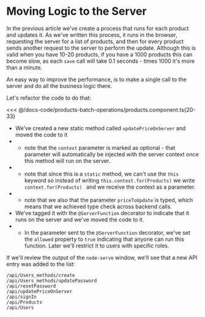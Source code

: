 # Moving Logic to the Server

In the previous article we've create a process that runs for each product and updates it. 
As we've written this process, it runs in the browser, requesting the server for a list of products, and then for every product sends another request to the server to perform the update.
Although this is valid when you have 10-20 products, if you have a 1000 products this can become slow, as each `save` call will take 0.1 seconds - times 1000 it's more than a minute.

An easy way to improve the performance, is to make a single call to the server and do all the business logic there.

Let's refactor the code to do that:

<<< @/docs-code/products-batch-operations/products.component.ts{20-33} 

* We've created a new static method called `updatePriceOnServer` and moved the code to it
* * note that the `context` parameter is marked as optional - that parameter will automatically be injected with the server context once this method will run on the server.
* * note that since this is a `static` method, we can't use the `this` keyword so instead of writing `this.context.for(Products)` we write `context.for(Products) ` and we receive the context as a parameter.
* * note that we also that the parameter `priceToUpdate` is typed, which means that we achieved type check across backend calls.
* We've tagged it with the `@ServerFunction` decorator to indicate that it runs on the server and we've moved the code to it.
* * In the parameter sent to the `@ServerFunction` decorator, we've set the `allowed` property to `true` indicating that anyone can run this function. Later we'll restrict it to users with specific roles.

If we'll review the output of the `node-serve` window, we'll see that a new API entry was added to the list:
```sh{4}
/api/Users_methods/create
/api/Users_methods/updatePassword
/api/resetPassword
/api/updatePriceOnServer
/api/signIn
/api/Products
/api/Users
```